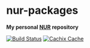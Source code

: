 # nur-packages

**My personal [NUR](https://github.com/nix-community/NUR) repository**

[![Build Status](https://travis-ci.org/Gerschtli/nur-packages.svg?branch=master)](https://travis-ci.org/Gerschtli/nur-packages)
[![Cachix Cache](https://img.shields.io/badge/cachix-gerschtli-blue.svg)](https://gerschtli.cachix.org)
